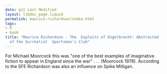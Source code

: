 ```yaml
---
date: git Last Modified
layout: libdoc_page.liquid
permalink: maurice-richardson/index.html
tags:
- R
- book
title: "Maurice Richardson - The  Exploits of Engelbrecht: Abstracted from the Chronicles
  of the Surrealist  Sportsman's Club"
---
```


For  Michael Moorcock this was "one of the best examples of imaginative fiction to  appear in England since the war" . . . (Moorcock 1978). According to the  SFE  Richardson was also an influence on Spike Milligan.